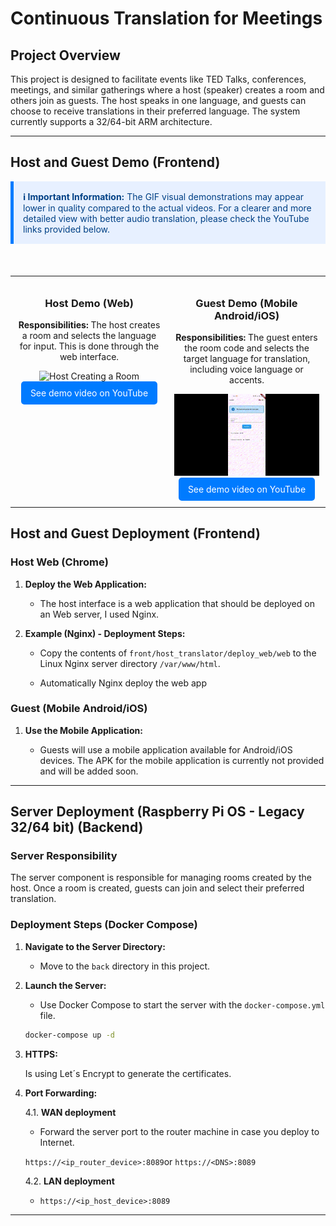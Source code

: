 # Continuous Translation for Meetings

## Project Overview

This project is designed to facilitate events like TED Talks, conferences, meetings, and similar gatherings where a host (speaker) creates a room and others join as guests. The host speaks in one language, and guests can choose to receive translations in their preferred language. The system currently supports a 32/64-bit ARM architecture.

---

## Host and Guest Demo (Frontend)

<div style="background-color: #e7f0ff; border-left: 5px solid #007bff; padding: 15px; margin-bottom: 20px; color: #004085;">
    <strong>ℹ️ Important Information:</strong> The GIF visual demonstrations may appear lower in quality compared to the actual videos. For a clearer and more detailed view with better audio translation, please check the YouTube links provided below.
</div>

&nbsp;

<table style="width: 100%; border-collapse: collapse;">
  <tr>
    <td style="padding: 10px; vertical-align: top; text-align: center; width: 50%;">
      <h3>Host Demo (Web)</h3>
      <p><strong>Responsibilities:</strong> The host creates a room and selects the language for input. This is done through the web interface.</p>
      <img src="./docs/host_gif.gif" alt="Host Creating a Room" style="max-width: 100%; height: auto;">
      <br>
      <a href="https://youtu.be/RgRMhfmq0Ew" target="_blank" style="display: inline-block; padding: 10px 15px; background-color: #007bff; color: white; text-decoration: none; border-radius: 5px;">See demo video on YouTube</a>
    </td>
    <td style="padding: 10px; vertical-align: top; text-align: center; width: 50%;">
      <h3>Guest Demo (Mobile Android/iOS)</h3>
      <p><strong>Responsibilities:</strong> The guest enters the room code and selects the target language for translation, including voice language or accents.</p>
      <img src="./docs/guest_gif.gif" alt="Guest Joining a Room" style="max-width: 100%; height: auto;">
      <br>
      <a href="https://youtu.be/ODbYDyy6c2k" target="_blank" style="display: inline-block; padding: 10px 15px; background-color: #007bff; color: white; text-decoration: none; border-radius: 5px;">See demo video on YouTube</a>
    </td>
  </tr>
</table>

## Host and Guest Deployment (Frontend)

### Host Web (Chrome)

1. **Deploy the Web Application:**

    - The host interface is a web application that should be deployed on an Web server, I used Nginx.

2. **Example (Nginx) - Deployment Steps:**

    - Copy the contents of `front/host_translator/deploy_web/web` to the Linux Nginx server directory `/var/www/html`.

    - Automatically Nginx deploy the web app

### Guest (Mobile Android/iOS)

1. **Use the Mobile Application:**

    - Guests will use a mobile application available for Android/iOS devices. The APK for the mobile application is currently not provided and will be added soon.

---

## Server Deployment (Raspberry Pi OS - Legacy 32/64 bit) (Backend)

### Server Responsibility

The server component is responsible for managing rooms created by the host. Once a room is created, guests can join and select their preferred translation.

### Deployment Steps (Docker Compose)

1. **Navigate to the Server Directory:**

    - Move to the `back` directory in this project.

2. **Launch the Server:**

    - Use Docker Compose to start the server with the `docker-compose.yml` file.

    ```bash
    docker-compose up -d
    ```

3. **HTTPS:**

    Is using Let´s Encrypt to generate the certificates.

4. **Port Forwarding:**

    4.1. **WAN deployment**

    - Forward the server port to the router machine in case you deploy to Internet.

    `https://<ip_router_device>:8089`or `https://<DNS>:8089`

    4.2. **LAN deployment**

    - `https://<ip_host_device>:8089`

---

